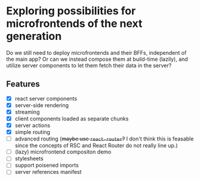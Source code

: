 # Exploring possibilities for microfrontends of the next generation

Do we still need to deploy microfrontends and their BFFs, independent of the
main app? Or can we instead compose them at build-time (lazily), and utilize
server components to let them fetch their data in the server?

## Features

- [x] react server components
- [x] server-side rendering
- [x] streaming
- [x] client components loaded as separate chunks
- [x] server actions
- [x] simple routing
- [ ] advanced routing (~~maybe use `react-router`?~~ I don't think this is
      feasable since the concepts of RSC and React Router do not really line
      up.)
- [ ] (lazy) microfrontend compositon demo
- [ ] stylesheets
- [ ] support poisened imports
- [ ] server references manifest

